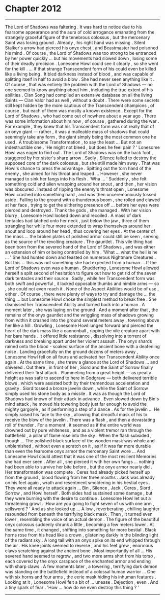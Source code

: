 
# Chapter 2012


---

The Lord of Shadows was faltering . It was hard to notice due to his fearsome appearance and the aura of cold arrogance emanating from the strangely graceful figure of the tenebrous colossus , but the mercenary Saint was losing ground . Already , his right hand was missing . Silent Stalker's arrow had pierced his onyx chest , and Beastmaster had poisoned his mind . Of course , the Lord of Shadows was too strong to be entranced by her power quickly … but his movements had slowed down , losing some of their deadly precision . Lonesome Howl could see it clearly , so she went for the kill . … If that strange Transcendent form of his could even be killed like a living being . It bled darkness instead of blood , and was capable of splitting itself in half to avoid a blow . She had never seen anything like it . Of course , that was entirely the problem with the Lord of Shadows — no one seemed to know anything about him , including the true extent of his abilities . Clan Song had compiled an extensive database on all the living Saints — Clan Valor had as well , without a doubt . There were some secrets still kept hidden by the more cautious of the Transcendent champions , of course , but each of them was mostly a known existence . Except for the Lord of Shadows , who had come out of nowhere about a year ago .
There was some information about him now , of course , gathered during the war . For example , they knew that his Transcendent form was not really that of an onyx giant — rather , it was a malleable mass of shadows that could seemingly take any form , the giant simply being the most common one he used . A troublesome Transformation , to say the least …
But not an indestructible one . 'He might not bleed , but does he feel pain ? '
Lonesome Howl was eager to find out . The Lord of Shadows was on the back foot , staggered by her sister's sharp arrow . Sadly , Silence failed to destroy the supposed core of the dark colossus , but she still made him sway . That was Howl's chance to press the advantage . Spitting out the torn hand of the enemy , she aimed for his throat and leaped …
However , she never managed to sink her fangs into his flesh . 'Wha … '
Suddenly , she felt something cold and alien wrapping around her snout , and then , her vision was obscured . Instead of ripping the enemy's throat open , Lonesome Howl crashed into something hard , and was then unceremoniously tossed aside . Falling to the ground with a thunderous boom , she rolled and clawed at her face , trying to get the slithering presence off … before her eyes were pierced and destroyed . Thank the gods , she managed . With her vision blurry , Lonesome Howl looked down and recoiled . A mass of dark tentacles had latched onto her neck , just below the jaw , three of them strangling her while four more extended to wrap themselves around her snout and loop around her head , thus covering her eyes .
At the center of the mass … the broken plates of polished armor could still be seen , serving as the source of the revolting creature . The gauntlet . This vile thing had been born from the severed hand of the Lord of Shadows , and was either an extension of him or being controlled by him . 'What … what the hell is he … '
She had hunted down and feasted on numerous Nightmare Creatures . But this … this was not something she had expected from a human …
If the Lord of Shadows even was a human .
Shuddering , Lonesome Howl allowed herself a split second of hesitation to figure out how to get rid of the seven dark tentacles and their source . Sadly , while her Transcendent form was both swift and powerful , it lacked opposable thumbs and nimble arms — so , she could not even reach it . None of the Aspect Abilities would be of use , either . Of course , there were plenty of ways to try and damage the … the thing … but Lonesome Howl chose the simplest method to break free .
She dismissed her Transcendent Ability and turned back into a human . A moment later , she was laying on the ground . And a moment after that , the remains of the onyx gauntlet and the wriggling mass of shadows growing from within it crashed into the ground several meters away , towering above her like a hill .
Growling , Lonesome Howl lunged forward and pierced the heart of the dark mass like a cannonball , ripping the vile creature apart with her bare hands . It offered little resistance , dissolving into a torrent of darkness and breaking apart under her violent assault . The onyx shards rained onto the blood - soaked surface of the ancient bone with a deafening noise . Landing gracefully on the ground dozens of meters away , Lonesome Howl fell on all fours and activated her Transcendent Ability once again .
At the same time , she threw a glance at the Lord of Shadows … and shivered . Out there , in front of her , Siord and the Saint of Sorrow finally delivered their first attack . Plummeting from a great height — as great a height as was safe to ascend to here in Godgrave — both delivered terrible blows , which were assisted both by their tremendous acceleration and gravity . Siord tossed a bronze javelin down , while the Saint of Sorrow simply used his stone body as a missile . It was as though the Lord of Shadows had known of their attack in advance . Even slowed down by Bin's mind attack , he moved his towering body just far enough to avoid the mighty gargoyle , as if performing a step of a dance . As for the javelin …
He simply raised his face to the sky , allowing that dreadful mask of his to receive the blow of the javelin . There was a flash , and then a devastating roll of thunder . For a moment , it seemed as if the entire world was drowned out by pure whiteness , and as a violent tremor ran through the battlefield , a pillar of flame rose into the sky . When the flash subsided , though …
The polished black surface of the wooden mask was whole and unblemished , without even a scratch on it , as if it was far more durable than even the fearsome onyx armor the mercenary Saint wore …
And Lonesome Howl could attest that it was one of the most resilient Memories she had ever seen . After all , she pierced it with her own fangs … nothing had been able to survive her bite before , but the onyx armor nearly did . Her transformation was complete . Ceres had already picked herself up from the ground , blood flowing from her three mouths . Jack was already on his feet again , wrath and resentment smoldering in his bestial eyes . They were all ready to attack again …
Bin , Silence , Jack , Ceres , Siord , Sorrow , and Howl herself . Both sides had sustained some damage , but they were burning with the desire to continue .
Lonesome Howl let out a threatening growl .
'How are you going to fight seven of us with one arm , sellsword ? '
And as she looked up …
A low , reverberating , chilling laughter resounded from beneath the terrifying black mask . Then , it turned even lower , resembling the voice of an actual demon .
The figure of the beautiful onyx colossus suddenly shrunk a little , becoming a few meters lower . At the same time , it changed , shifting into something far more bestial . Black horns rose from his head like a crown , glistening darkly in the blinding light of the radiant sky . A long tail with an onyx spike on its end whipped through the air . His knee joints seemed to reverse , and his feet grew , enormous claws scratching against the ancient bone . Most importantly of all …
His severed hand seemed to regrow , and two more arms shot from his torso , each covered by the onyx carapace of the enchanted armor and ending with sharp claws .
A few moments later , a towering , terrifying dark demon was standing on the battlefield instead of a colossal human warrior …
One with six horns and four arms , the eerie mask hiding his inhuman features . Looking at it , Lonesome Howl felt a bit of … unease . Dejection , even .
And a tiny spark of fear .
'How ... how do we even destroy this thing ? '

---

